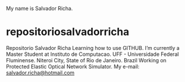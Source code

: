 My name is Salvador Richa.
# repositoriosalvadorricha
Repositorio Salvador Richa
Learning how to use GITHUB. 
I’m currently a Master Student at Instituto de Computacao.
UFF - Universidade Federal Fluminense. 
Niteroi City, State of Rio de Janeiro.
Brazil
Working on Protected Elastic Optical Network Simulator.
My e-mail: salvador.richa@hotmail.com


